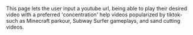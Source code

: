 This page lets the user input a youtube url, being able to play their desired video with a preferred 'concentration' help videos popularized by tiktok- such as Minecraft parkour, Subway Surfer gameplays, and sand cutting videos.
